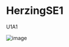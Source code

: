 # HerzingSE1
U1A1

![image](https://github.com/user-attachments/assets/44f9a6e6-568d-431d-845a-ee73d94360fa)


